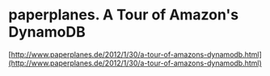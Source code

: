 <!--
id: 16761949121
link: http://tumblr.atmos.org/post/16761949121/paperplanes-a-tour-of-amazons-dynamodb
slug: paperplanes-a-tour-of-amazons-dynamodb
date: Mon Jan 30 2012 07:36:14 GMT-0800 (PST)
publish: 2012-01-030
tags: 
title: paperplanes. A Tour of Amazon's DynamoDB
-->


paperplanes. A Tour of Amazon's DynamoDB
========================================

[http://www.paperplanes.de/2012/1/30/a-tour-of-amazons-dynamodb.html](http://www.paperplanes.de/2012/1/30/a-tour-of-amazons-dynamodb.html)

